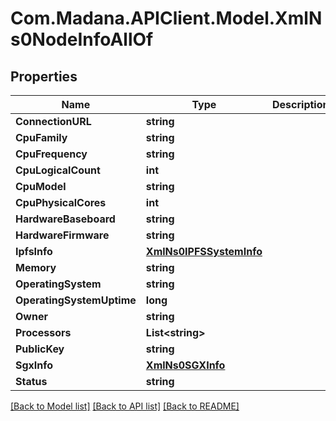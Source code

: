 
# Com.Madana.APIClient.Model.XmlNs0NodeInfoAllOf

## Properties

Name | Type | Description | Notes
------------ | ------------- | ------------- | -------------
**ConnectionURL** | **string** |  | [optional] 
**CpuFamily** | **string** |  | [optional] 
**CpuFrequency** | **string** |  | [optional] 
**CpuLogicalCount** | **int** |  | [optional] 
**CpuModel** | **string** |  | [optional] 
**CpuPhysicalCores** | **int** |  | [optional] 
**HardwareBaseboard** | **string** |  | [optional] 
**HardwareFirmware** | **string** |  | [optional] 
**IpfsInfo** | [**XmlNs0IPFSSystemInfo**](XmlNs0IPFSSystemInfo.md) |  | [optional] 
**Memory** | **string** |  | [optional] 
**OperatingSystem** | **string** |  | [optional] 
**OperatingSystemUptime** | **long** |  | [optional] 
**Owner** | **string** |  | [optional] 
**Processors** | **List&lt;string&gt;** |  | [optional] 
**PublicKey** | **string** |  | [optional] 
**SgxInfo** | [**XmlNs0SGXInfo**](XmlNs0SGXInfo.md) |  | [optional] 
**Status** | **string** |  | [optional] 

[[Back to Model list]](../README.md#documentation-for-models)
[[Back to API list]](../README.md#documentation-for-api-endpoints)
[[Back to README]](../README.md)

